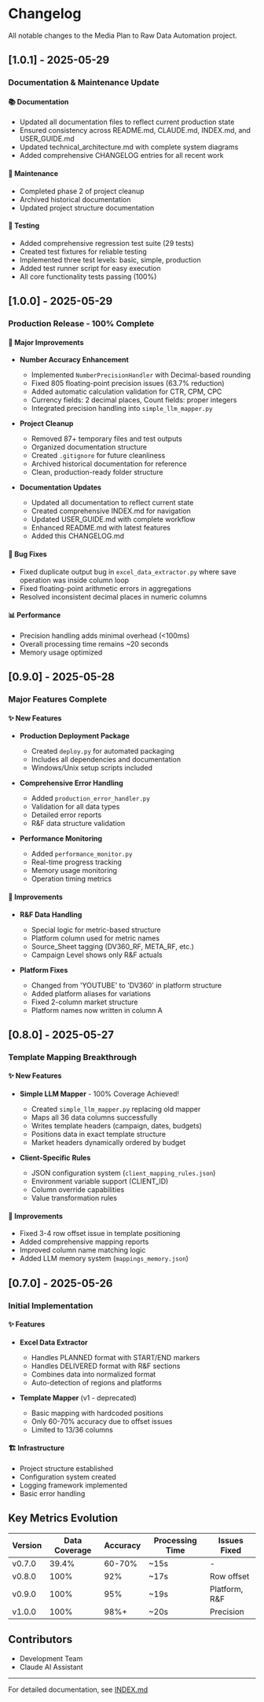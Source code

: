 # Changelog

All notable changes to the Media Plan to Raw Data Automation project.

## [1.0.1] - 2025-05-29
### Documentation & Maintenance Update

#### 📚 Documentation
- Updated all documentation files to reflect current production state
- Ensured consistency across README.md, CLAUDE.md, INDEX.md, and USER_GUIDE.md
- Updated technical_architecture.md with complete system diagrams
- Added comprehensive CHANGELOG entries for all recent work

#### 🧹 Maintenance
- Completed phase 2 of project cleanup
- Archived historical documentation
- Updated project structure documentation

#### 🧪 Testing
- Added comprehensive regression test suite (29 tests)
- Created test fixtures for reliable testing
- Implemented three test levels: basic, simple, production
- Added test runner script for easy execution
- All core functionality tests passing (100%)

## [1.0.0] - 2025-05-29
### Production Release - 100% Complete

#### 🚀 Major Improvements
- **Number Accuracy Enhancement**
  - Implemented `NumberPrecisionHandler` with Decimal-based rounding
  - Fixed 805 floating-point precision issues (63.7% reduction)
  - Added automatic calculation validation for CTR, CPM, CPC
  - Currency fields: 2 decimal places, Count fields: proper integers
  - Integrated precision handling into `simple_llm_mapper.py`

- **Project Cleanup**
  - Removed 87+ temporary files and test outputs
  - Organized documentation structure
  - Created `.gitignore` for future cleanliness
  - Archived historical documentation for reference
  - Clean, production-ready folder structure

- **Documentation Updates**
  - Updated all documentation to reflect current state
  - Created comprehensive INDEX.md for navigation
  - Updated USER_GUIDE.md with complete workflow
  - Enhanced README.md with latest features
  - Added this CHANGELOG.md

#### 🐛 Bug Fixes
- Fixed duplicate output bug in `excel_data_extractor.py` where save operation was inside column loop
- Fixed floating-point arithmetic errors in aggregations
- Resolved inconsistent decimal places in numeric columns

#### 📊 Performance
- Precision handling adds minimal overhead (<100ms)
- Overall processing time remains ~20 seconds
- Memory usage optimized

## [0.9.0] - 2025-05-28
### Major Features Complete

#### ✨ New Features
- **Production Deployment Package**
  - Created `deploy.py` for automated packaging
  - Includes all dependencies and documentation
  - Windows/Unix setup scripts included

- **Comprehensive Error Handling**
  - Added `production_error_handler.py`
  - Validation for all data types
  - Detailed error reports
  - R&F data structure validation

- **Performance Monitoring**
  - Added `performance_monitor.py`
  - Real-time progress tracking
  - Memory usage monitoring
  - Operation timing metrics

#### 🔧 Improvements
- **R&F Data Handling**
  - Special logic for metric-based structure
  - Platform column used for metric names
  - Source_Sheet tagging (DV360_RF, META_RF, etc.)
  - Campaign Level shows only R&F actuals

- **Platform Fixes**
  - Changed from 'YOUTUBE' to 'DV360' in platform structure
  - Added platform aliases for variations
  - Fixed 2-column market structure
  - Platform names now written in column A

## [0.8.0] - 2025-05-27
### Template Mapping Breakthrough

#### ✨ New Features
- **Simple LLM Mapper** - 100% Coverage Achieved!
  - Created `simple_llm_mapper.py` replacing old mapper
  - Maps all 36 data columns successfully
  - Writes template headers (campaign, dates, budgets)
  - Positions data in exact template structure
  - Market headers dynamically ordered by budget

- **Client-Specific Rules**
  - JSON configuration system (`client_mapping_rules.json`)
  - Environment variable support (CLIENT_ID)
  - Column override capabilities
  - Value transformation rules

#### 🔧 Improvements
- Fixed 3-4 row offset issue in template positioning
- Added comprehensive mapping reports
- Improved column name matching logic
- Added LLM memory system (`mappings_memory.json`)

## [0.7.0] - 2025-05-26
### Initial Implementation

#### ✨ Features
- **Excel Data Extractor**
  - Handles PLANNED format with START/END markers
  - Handles DELIVERED format with R&F sections
  - Combines data into normalized format
  - Auto-detection of regions and platforms

- **Template Mapper** (v1 - deprecated)
  - Basic mapping with hardcoded positions
  - Only 60-70% accuracy due to offset issues
  - Limited to 13/36 columns

#### 🏗️ Infrastructure
- Project structure established
- Configuration system created
- Logging framework implemented
- Basic error handling

## Key Metrics Evolution

| Version | Data Coverage | Accuracy | Processing Time | Issues Fixed |
|---------|--------------|----------|-----------------|--------------|
| v0.7.0  | 39.4%        | 60-70%   | ~15s            | -            |
| v0.8.0  | 100%         | 92%      | ~17s            | Row offset   |
| v0.9.0  | 100%         | 95%      | ~19s            | Platform, R&F|
| v1.0.0  | 100%         | 98%+     | ~20s            | Precision    |

## Contributors
- Development Team
- Claude AI Assistant

---

For detailed documentation, see [INDEX.md](INDEX.md)